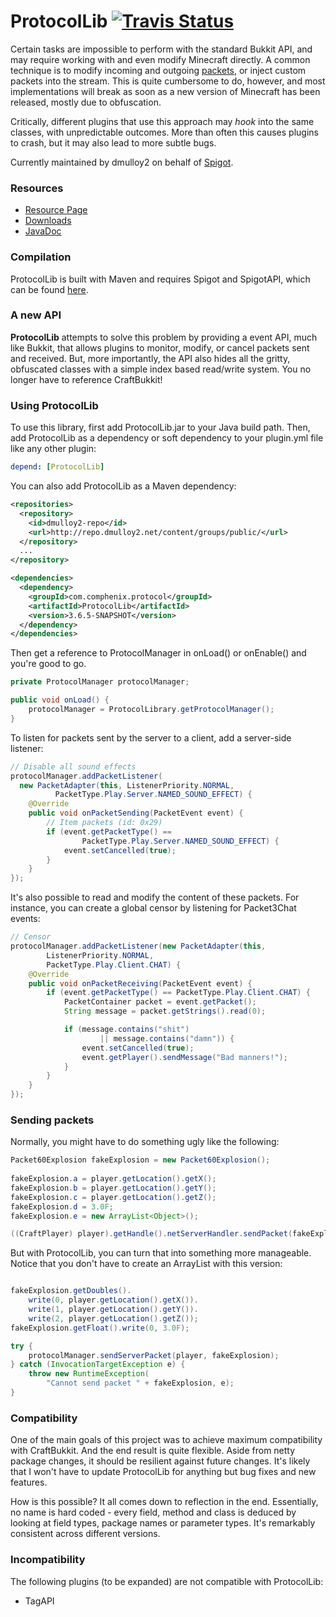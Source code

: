 # ProtocolLib [![Travis Status](https://travis-ci.org/dmulloy2/ProtocolLib.svg?branch=master)](https://travis-ci.org/dmulloy2/ProtocolLib)

Certain tasks are impossible to perform with the standard Bukkit API, and may require 
working with and even modify Minecraft directly. A common technique is to modify incoming 
and outgoing [packets](http://www.wiki.vg/Protocol), or inject custom packets into the
stream. This is quite cumbersome to do, however, and most implementations will break 
as soon as a new version of Minecraft has been released, mostly due to obfuscation.

Critically, different plugins that use this approach may _hook_ into the same classes, 
with unpredictable outcomes. More than often this causes plugins to crash, but it may also 
lead to more subtle bugs.

Currently maintained by dmulloy2 on behalf of [Spigot](http://www.spigotmc.org/).

### Resources

* [Resource Page](http://www.spigotmc.org/resources/protocollib.1997/)
* [Downloads](http://ci.shadowvolt.com/job/ProtocolLib)
* [JavaDoc](http://ci.shadowvolt.com/job/ProtocolLib/javadoc)

### Compilation

ProtocolLib is built with Maven and requires Spigot and SpigotAPI, which can be found [here](http://www.spigotmc.org/wiki/buildtools/).

### A new API

__ProtocolLib__ attempts to solve this problem by providing a event API, much like Bukkit, 
that allows plugins to monitor, modify, or cancel packets sent and received. But, more importantly, 
the API also hides all the gritty, obfuscated classes with a simple index based read/write system. 
You no longer have to reference CraftBukkit!

### Using ProtocolLib

To use this library, first add ProtocolLib.jar to your Java build path. Then, add ProtocolLib
as a dependency or soft dependency to your plugin.yml file like any other plugin:

````yml
depend: [ProtocolLib]
````

You can also add ProtocolLib as a Maven dependency:

````xml
<repositories>
  <repository>
    <id>dmulloy2-repo</id>
    <url>http://repo.dmulloy2.net/content/groups/public/</url>
  </repository>
  ...
</repository>

<dependencies>
  <dependency>
    <groupId>com.comphenix.protocol</groupId>
    <artifactId>ProtocolLib</artifactId>
    <version>3.6.5-SNAPSHOT</version>
  </dependency>
</dependencies>
````

Then get a reference to ProtocolManager in onLoad() or onEnable() and you're good to go.

````java
private ProtocolManager protocolManager;

public void onLoad() {
    protocolManager = ProtocolLibrary.getProtocolManager();
}
````

To listen for packets sent by the server to a client, add a server-side listener:

````java
// Disable all sound effects
protocolManager.addPacketListener(
  new PacketAdapter(this, ListenerPriority.NORMAL, 
          PacketType.Play.Server.NAMED_SOUND_EFFECT) {
    @Override
    public void onPacketSending(PacketEvent event) {
        // Item packets (id: 0x29)
        if (event.getPacketType() == 
                PacketType.Play.Server.NAMED_SOUND_EFFECT) {
            event.setCancelled(true);
        }
    }
});
````

It's also possible to read and modify the content of these packets. For instance, you can create a global
censor by listening for Packet3Chat events:

````java
// Censor
protocolManager.addPacketListener(new PacketAdapter(this,
        ListenerPriority.NORMAL, 
        PacketType.Play.Client.CHAT) {
    @Override
    public void onPacketReceiving(PacketEvent event) {
        if (event.getPacketType() == PacketType.Play.Client.CHAT) {
            PacketContainer packet = event.getPacket();
            String message = packet.getStrings().read(0);

            if (message.contains("shit")
                    || message.contains("damn")) {
                event.setCancelled(true);
                event.getPlayer().sendMessage("Bad manners!");
            }
        }
    }
});
````

### Sending packets

Normally, you might have to do something ugly like the following:

````java
Packet60Explosion fakeExplosion = new Packet60Explosion();
	
fakeExplosion.a = player.getLocation().getX();
fakeExplosion.b = player.getLocation().getY();
fakeExplosion.c = player.getLocation().getZ();
fakeExplosion.d = 3.0F;
fakeExplosion.e = new ArrayList<Object>();

((CraftPlayer) player).getHandle().netServerHandler.sendPacket(fakeExplosion);
````

But with ProtocolLib, you can turn that into something more manageable. Notice that 
you don't have to create an ArrayList with this version:

````java

fakeExplosion.getDoubles().
    write(0, player.getLocation().getX()).
    write(1, player.getLocation().getY()).
    write(2, player.getLocation().getZ());
fakeExplosion.getFloat().write(0, 3.0F);

try {
    protocolManager.sendServerPacket(player, fakeExplosion);
} catch (InvocationTargetException e) {
    throw new RuntimeException(
        "Cannot send packet " + fakeExplosion, e);
}
````

### Compatibility

One of the main goals of this project was to achieve maximum compatibility with CraftBukkit. And the end
result is quite flexible. Aside from netty package changes, it should be resilient against future changes.
It's likely that I won't have to update ProtocolLib for anything but bug fixes and new features.

How is this possible? It all comes down to reflection in the end. Essentially, no name is hard coded - 
every field, method and class is deduced by looking at field types, package names or parameter
types. It's remarkably consistent across different versions.


### Incompatibility

The following plugins (to be expanded) are not compatible with ProtocolLib:
* TagAPI
